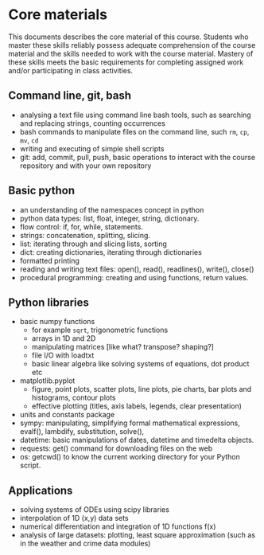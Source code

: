 # Core materials

This documents describes the core material of this course. Students who master these skills reliably possess  adequate comprehension of the course material and the skills needed to work with the course material. Mastery of these skills meets the basic requirements for completing assigned work and/or participating in class activities.

## Command line, git, bash
* analysing a text file using command line bash tools, such as searching and replacing strings, counting occurrences
* bash commands to manipulate files on the command line,  such `rm`, `cp`, `mv`, `cd`
* writing and executing of simple shell scripts 
* git: add, commit, pull, push, basic operations to interact with the course repository and with your own repository

## Basic python
* an understanding of the namespaces concept in python
* python data types: list, float, integer, string, dictionary.
* flow control: if, for, while, statements.
* strings: concatenation, splitting, slicing.
* list: iterating through and slicing lists, sorting
* dict: creating dictionaries, iterating through dictionaries
* formatted printing
* reading and writing text files: open(), read(), readlines(), write(), close()
* procedural programming: creating and using functions, return values.

## Python libraries
* basic numpy functions
    - for example `sqrt`, trigonometric functions
    - arrays in 1D and 2D
    - manipulating matrices [like what? transpose? shaping?]
    - file I/O with loadtxt
    - basic linear algebra like solving systems of equations, dot product etc 
* matplotlib.pyplot
    - figure, point plots, scatter plots, line plots, pie charts, bar plots and histograms, contour plots
    - effective plotting (titles, axis labels, legends, clear presentation)
* units and constants package
* sympy: manipulating, simplifying formal mathematical expressions, evalf(), lambdify, substitution, solve(), 
* datetime: basic manipulations of dates, datetime and timedelta objects.
* requests: get() command for downloading files on the web
* os: getcwd() to know the current working directory for your Python script.

## Applications
* solving systems of ODEs using scipy libraries
* interpolation of 1D (x,y) data sets
* numerical differentiation and integration of 1D functions f(x)
* analysis of large datasets: plotting, least square approximation (such as in the weather and crime data modules)

